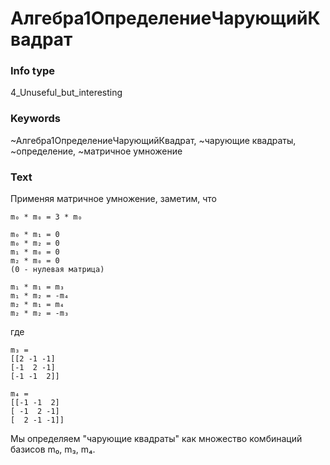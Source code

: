 # Алгебра1ОпределениеЧарующийКвадрат
### Info type
4_Unuseful_but_interesting
### Keywords
~Алгебра1ОпределениеЧарующийКвадрат, ~чарующие квадраты, ~определение, ~матричное умножение
### Text
Применяя матричное умножение, заметим, что
```
m₀ * m₀ = 3 * m₀

m₀ * m₁ = 0
m₀ * m₂ = 0
m₁ * m₀ = 0
m₂ * m₀ = 0
(0 - нулевая матрица)

m₁ * m₁ = m₃
m₁ * m₂ = -m₄
m₂ * m₁ = m₄
m₂ * m₂ = -m₃
```
где
```
m₃ =
[[2 -1 -1]
[-1  2 -1]
[-1 -1  2]]
```
```
m₄ =
[[-1 -1  2]
[ -1  2 -1]
[  2 -1 -1]]
```

Мы определяем "чарующие квадраты" как множество комбинаций базисов m₀, m₃, m₄.
```

